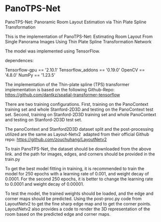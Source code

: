 # PanoTPS-Net
PanoTPS-Net: Panoramic Room Layout Estimation via Thin Plate Spline Transformation

This is the implementation of PanoTPS-Net: Estimating Room Layout From Single Panorama Images Using Thin Plate Spline Transformation Network

The model was implemented using TensorFlow.

dependences:

Tensorflow-gpu == '2.10.1'
Tensorflow_addons == '0.19.0'
OpenCV == '4.8.0'
NumPy == '1.23.5'

The implementation of the Thin-plate spline (TPS) transformer implementation is based on the following Github-Repo:
https://github.com/dantkz/spatial-transformer-tensorflow

There are two training configurations. First, training on the PanoContext training set and whole Stanford-2D3D and testing on the PanoContext test set. Second, training on Stanford-2D3D training set and whole PanoContext and testing on Stanford-2D3D test set.

The panoContext and Stanford2D3D dataset split and the post-processing utilized are the same as Layout-Netv2  adapted from their official Github repo:
https://github.com/zouchuhang/LayoutNetv2

To train PanoTPS-Net, the dataset should be downloaded from the above link. and the path for images, edges, and corners should be provided in the train.py

To get the best model fitting in training, it is recommended to train the model for 250 epochs with a learning rate of 0.001, and weight decay of 0.0001. For the second 250 epochs, it is better to change the learning rate to 0.0001 and weight decay of 0.00001.

To test the model, the trained weights should be loaded, and the edge and corner maps should be predicted. Using the post-proc.py code from LayoutNetv2 to get the fine sharp edge map and to get the corner points. LayoutNetv2 also provides a code to render the 3D representation of the room based on the predicted edge and corner maps.
